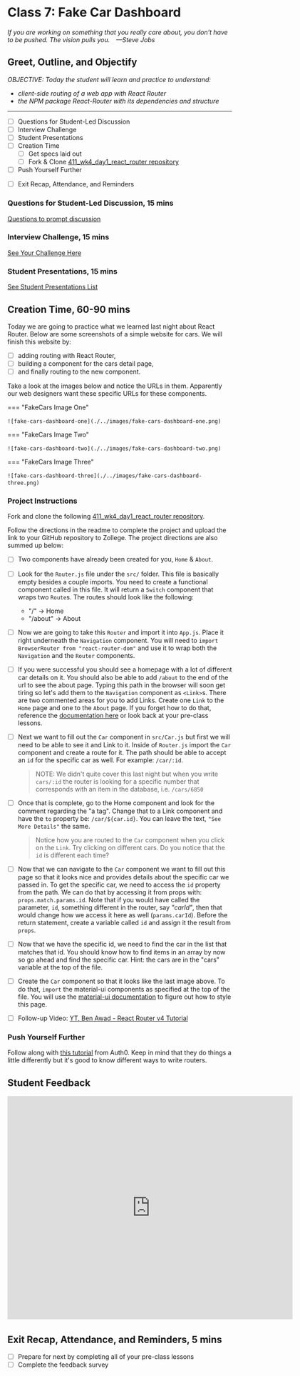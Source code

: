 # Class 7: Fake Car Dashboard

<!-- ! HIDE FROM STUDENT; INSTRUCTOR ONLY CONTENT -->
<!-- ## Instructor Only Content - HIDE FROM STUDENTS -->
<!-- 

## KNOW YOUR STUDENT. KNOW THE CONTEXT.

Learning doesn’t happen in a vacuum. It’s progressively built on top of fundamental understandings over time and with effort. It can also be crafted to plan for future understandings. It’s all about context.

Obviously, your students will know more on Day 10 than they know on day 1 but the fact remains they still have a context for what they’re learning on Day 1. That context may be Object-Oriented Design or it may only be knowing how to search on Google, either way when you know their previous understandings you can relate it to what they’re currently learning and build upon their current knowledge.

In the beginning, relating programming concepts to your students can be challenging but a surefire way not to relate to their current understanding is to not ask them what they know. Learning about what their past careers are, what their hobbies are, their previous experiences, and what they know about programming so far will give you tools to use to help them understand the lesson.

- [ ] Get to Know Your Students

- [ ] Follow the Icebreaker Activity on Day 1 of 101

- [ ] Bring in a new “Meet & Greet” activity

- [ ] Read their blogs!

- [ ] Pay attention to their presentations

- [ ] Talk with your students before and after class. -->
<!-- ! END INSTRUCTOR ONLY CONTENT -->

*If you are working on something that you really care about, you don’t have to be pushed. The vision pulls you. —Steve Jobs*

## Greet, Outline, and Objectify

<!-- SMART: Specific, Measurable, Attainable, Relevant, and Timely. -->
<!-- https://examples.yourdictionary.com/well-written-examples-of-learning-objectives.html -->
  
*OBJECTIVE: Today the student will learn and practice to understand:*

* *client-side routing of a web app with React Router*
* *the NPM package React-Router with its dependencies and structure*

*****

- [ ] Questions for Student-Led Discussion
- [ ] Interview Challenge
- [ ] Student Presentations
- [ ] Creation Time
    * [ ] Get specs laid out
    * [ ] Fork & Clone [411_wk4_day1_react_router repository](https://github.com/AustinCodingAcademy/411_wk4_day1_react_router)
- [ ] Push Yourself Further
<!-- - [ ] Interview Questions: Blog to Show You Know -->
- [ ] Exit Recap, Attendance, and Reminders

### Questions for Student-Led Discussion, 15 mins
<!-- This section should be structured with the 5E model: https://lesley.edu/article/empowering-students-the-5e-model-explained -->

[Questions to prompt discussion](./../additionalResources/questionsForDiscussion/qfd-class-7.md)

### Interview Challenge, 15 mins
<!-- The last two E happen here: elaborate and evaluate  -->
<!-- this sections should have a challenge that can be solved with the skills they've learned since their last class. -->
<!-- ! HIDDEN CONTENT: INSTRUCTOR ONLY -->
[See Your Challenge Here](./../additionalResources/interviewChallenges.md)
<!-- ! END HIDDEN CONTENT: INSTRUCTOR ONLY -->

### Student Presentations, 15 mins

[See Student Presentations List](./../additionalResources/studentPresentations.md)

## Creation Time, 60-90 mins

Today we are going to practice what we learned last night about React Router. Below are some screenshots of a simple website for cars. We will finish this website by:

- [ ] adding routing with React Router,
- [ ] building a component for the cars detail page,
- [ ] and finally routing to the new component.

Take a look at the images below and notice the URLs in them. Apparently our web designers want these specific URLs for these components.

=== "FakeCars Image One"

    ![fake-cars-dashboard-one](./../images/fake-cars-dashboard-one.png)

=== "FakeCars Image Two"

    ![fake-cars-dashboard-two](./../images/fake-cars-dashboard-two.png)

=== "FakeCars Image Three"

    ![fake-cars-dashboard-three](./../images/fake-cars-dashboard-three.png)

### Project Instructions

Fork and clone the following [411_wk4_day1_react_router repository](https://github.com/AustinCodingAcademy/411_wk4_day1_react_router).

Follow the directions in the readme to complete the project and upload the link to your GitHub repository to Zollege. The project directions are also summed up below:


- [ ] Two components have already been created for you, `Home` & `About`.

- [ ] Look for the `Router.js` file under the `src/` folder. This file is basically empty besides a couple imports. You need to create a functional component called   in this file. It will return a `Switch` component that wraps two `Route`s. The routes should look like the following:
    * "/" -> Home
    * "/about" -> About

- [ ] Now we are going to take this `Router` and import it into `App.js`. Place it right underneath the `Navigation` component. You will need to `import BrowserRouter from "react-router-dom"` and use it to wrap both the `Navigation` and the `Router` components.

- [ ] If you were successful you should see a homepage with a lot of different car details on it. You should also be able to add `/about` to the end of the url to see the about page. Typing this path in the browser will soon get tiring so let's add them to the `Navigation` component as `<Link>`s. There are two commented areas for you to add Links. Create one `Link` to the `Home` page and one to the `About` page. If you forget how to do that, reference the [documentation here](https://reacttraining.com/react-router/web/api/Link) or look back at your pre-class lessons.

- [ ] Next we want to fill out the `Car` component in `src/Car.js` but first we will need to be able to see it and Link to it. Inside of `Router.js` import the `Car` component and create a route for it. The path should be able to accept an `id` for the specific car as well. For example: `/car/:id`.

  > NOTE: We didn't quite cover this last night but when you write `cars/:id` the router is looking for a specific number that corresponds with an item in the database, i.e. `/cars/6850`

- [ ] Once that is complete, go to the Home component and look for the comment regarding the "a tag". Change that to a Link component and have the `to` property be: `/car/${car.id}`. You can leave the text, `"See More Details"` the same.

  > Notice how you are routed to the `Car` component when you click on the `Link`. Try clicking on different cars. Do you notice that the `id` is different each time?

- [ ] Now that we can navigate to the `Car` component we want to fill out this page so that it looks nice and provides details about the specific car we passed in. To get the specific car, we need to access the `id` property from the path. We can do that by accessing it from props with: `props.match.params.id`. Note that if you would have called the parameter, `id`, something different in the router, say *"carId"*, then that would change how we access it here as well (`params.carId`). Before the return statement, create a variable called `id` and assign it the result from `props`.

- [ ] Now that we have the specific id, we need to find the car in the list that matches that id. You should know how to find items in an array by now so go ahead and find the specific car. Hint: the cars are in the "cars" variable at the top of the file.

- [ ] Create the `Car` component so that it looks like the last image above. To do that, `import` the material-ui components as specified at the top of the file. You will use the [material-ui documentation](https://material-ui.com/) to figure out how to style this page.

- [ ] Follow-up Video: [YT, Ben Awad - React Router v4 Tutorial](https://youtu.be/l9eyot_IXLY)

### Push Yourself Further

Follow along with [this tutorial](https://auth0.com/blog/react-router-4-practical-tutorial/) from Auth0. Keep in mind that they do things a little differently but it's good to know different ways to write routers.

## Student Feedback

<iframe src="https://docs.google.com/forms/d/e/1FAIpQLScjuL10i2xFGMWRwkjtgAL8F1Y5ipMPPjtTCDzkO1ZBcxUYZA/viewform?embedded=true" width="640" height="500" frameborder="0" marginheight="0" marginwidth="0">Loading…</iframe>

## Exit Recap, Attendance, and Reminders, 5 mins

- [ ] Prepare for next by completing all of your pre-class lessons
- [ ] Complete the feedback survey

<!-- <iframe id="openedx-zollege" src="https://openedx.zollege.com/feedback" style="width: 100%; height: 500px; border: 0">Browser not compatible.</iframe>
<script src="https://openedx.zollege.com/assets/index.js" type="application/javascript"></script> -->


<!-- TODO Create 3 question exit questions -->

<!-- TODO INSERT Student Feedback From -->

<!-- TODO INSERT *HIDDEN* Instructor Feedback Form -->

<!-- 
height/width = 1.777 ---- width="655" height="368"
cp workspace/resources/classOutlineTemplate.md docs/module-
 -->